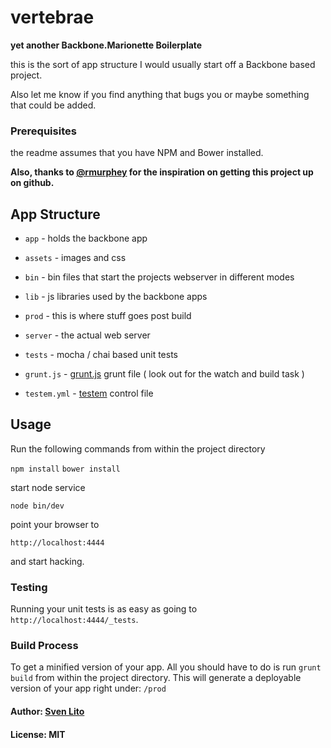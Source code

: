 # vertebrae

__yet another Backbone.Marionette Boilerplate__

this is the sort of app structure I would usually start off a Backbone
based project.

Also let me know if you find anything that bugs you or maybe something
that could be added.


### Prerequisites

the readme assumes that you have NPM and Bower installed.


__Also, thanks to [@rmurphey](https://github.com/rmurphey) for the inspiration on getting this
project up on github.__

## App Structure ##

* `app` - holds the backbone app
* `assets` - images and css
* `bin` - bin files that start the projects webserver in different modes
* `lib` - js libraries used by the backbone apps
* `prod` - this is where stuff goes post build
* `server` - the actual web server
* `tests` - mocha / chai based unit tests

* `grunt.js`  - [grunt.js](http://gruntjs.com "grunt.js") grunt file ( look out for the watch and build task )
* `testem.yml` - [testem](https://github.com/airportyh/testem "Testem") control file

## Usage ##

Run the following commands from within the project directory

`npm install` `bower install`

start node service

`node bin/dev`

point your browser to

`http://localhost:4444`

and start hacking.

### Testing

Running your unit tests is as easy as going to `http://localhost:4444/_tests`.

### Build Process

To get a minified version of your app. All you should have to do is run `grunt build`
from within the project directory. This will generate a deployable version of your app right
under: `/prod`


#### Author: [Sven Lito](http://svenlito.com)

#### License: MIT
